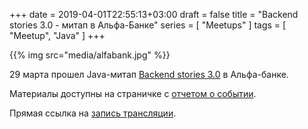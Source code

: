+++
date = 2019-04-01T22:55:13+03:00
draft = false
title = "Backend stories 3.0 - митап в Альфа-Банке"
series = [ "Meetups" ]
tags = [ "Meetup", "Java" ]
+++

{{% img src="media/alfabank.jpg" %}}

29 марта прошел Java-митап [Backend stories 3.0](https://hr.alfabank.ru/events/backend-stories-3-0) в Альфа-банке.

Материалы доступны на страничке с [отчетом о событии](https://hr.alfabank.ru/blog/translyatsiya-mitapa-backend-stories-3-0).

Прямая ссылка на [запись трансляции](https://www.youtube.com/watch?v=VvAkcjimXK0).
